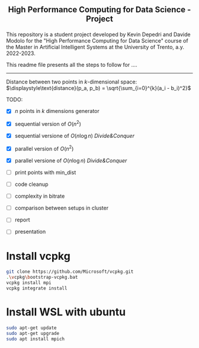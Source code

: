 ## <p align="center">High Performance Computing for Data Science - Project</p> 

This repository is a student project developed by Kevin Depedri and Davide Modolo for the "High Performance Computing for Data Science" course of the Master in Artificial Intelligent Systems at the University of Trento, a.y. 2022-2023. 

This readme file presents all the steps to follow for ....

---

Distance between two points in $k$-dimensional space: $\displaystyle\text{distance}(p_a, p_b) = \sqrt{\sum_{i=0}^{k}(a_i - b_i)^2}$

TODO:

- [x] $n$ points in $k$ dimensions generator

- [x] sequential version of $O(n^2)$

- [x] sequential versione of $O(n\log n)$ _Divide&Conquer_

- [x] parallel version of $O(n^2)$

- [x] parallel versione of $O(n\log n)$ _Divide&Conquer_

- [ ] print points with min_dist

- [ ] code cleanup

- [ ] complexity in bitrate

- [ ] comparison between setups in cluster

- [ ] report

- [ ] presentation

# Install vcpkg
```bash
git clone https://github.com/Microsoft/vcpkg.git
.\vcpkg\bootstrap-vcpkg.bat
vcpkg install mpi
vcpkg integrate install
```

# Install WSL with ubuntu
```bash
sudo apt-get update
sudo apt-get upgrade
sudo apt install mpich
```